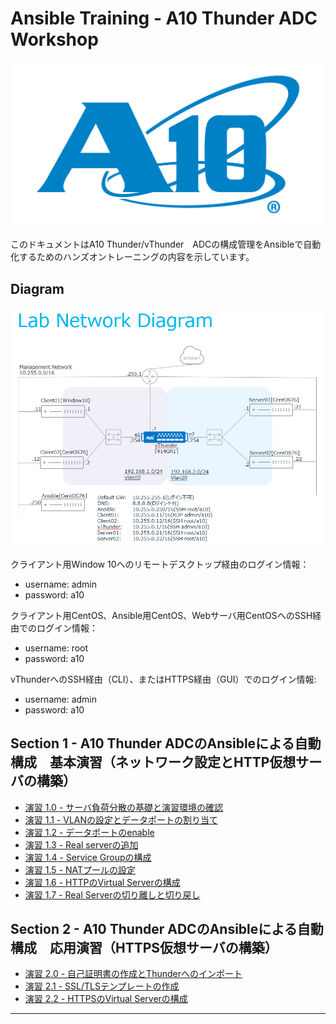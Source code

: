 # Ansible Training - A10 Thunder ADC Workshop

![A10workshop](./images/A10_logo.png)

このドキュメントはA10 Thunder/vThunder　ADCの構成管理をAnsibleで自動化するためのハンズオントレーニングの内容を示しています。

## Diagram
![Training environment diagram](./images/Ansible-setup01.png)

クライアント用Window 10へのリモートデスクトップ経由のログイン情報：
- username: admin
- password: a10

クライアント用CentOS、Ansible用CentOS、Webサーバ用CentOSへのSSH経由でのログイン情報：
- username: root
- password: a10

vThunderへのSSH経由（CLI）、またはHTTPS経由（GUI）でのログイン情報:
- username: admin
- password: a10

## Section 1 - A10 Thunder ADCのAnsibleによる自動構成　基本演習（ネットワーク設定とHTTP仮想サーバの構築）

 - [演習 1.0 - サーバ負荷分散の基礎と演習環境の確認](1.0-adc-primer/README.ja.md)
 - [演習 1.1 - VLANの設定とデータポートの割り当て](1.1-vlan-configuration/README.ja.md)
 - [演習 1.2 - データポートのenable](1.2-enable-dataport/README.ja.md)
 - [演習 1.3 - Real serverの追加](1.3-real-server-configuration/README.ja.md)
 - [演習 1.4 - Service Groupの構成](1.4-service-group-configuration/README.ja.md)
 - [演習 1.5 - NATプールの設定](1.5-nat-pool-configuration/README.ja.md)
 - [演習 1.6 - HTTPのVirtual Serverの構成](1.6-http-virtual-server-configuration/README.ja.md)
 - [演習 1.7 - Real Serverの切り離しと切り戻し](1.7-disable-real-server/README.ja.md)

## Section 2 - A10 Thunder ADCのAnsibleによる自動構成　応用演習（HTTPS仮想サーバの構築）

 - [演習 2.0 - 自己証明書の作成とThunderへのインポート](2.0-import-certs/README.ja.md)
 - [演習 2.1 - SSL/TLSテンプレートの作成](2.1-ssl-template-configuration/README.ja.md)
 - [演習 2.2 - HTTPSのVirtual Serverの構成](2.2-https-virtual-server-configuration/README.ja.md)

---
